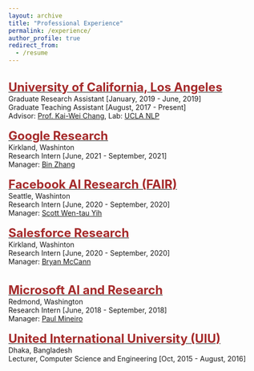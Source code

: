 ```yaml
---
layout: archive
title: "Professional Experience"
permalink: /experience/
author_profile: true
redirect_from:
  - /resume
---
```

<br/>
    <span style="color:black; font-size:17px"><b><a href="http://www.ucla.edu/" target="_blank"><font color="brown" size="5">University of California, Los Angeles</font></a></b></span><br/>
    Graduate Research Assistant [January, 2019 - June, 2019]<br/>
    Graduate Teaching Assistant [August, 2017 - Present]<br/>
    Advisor: <a href="http://web.cs.ucla.edu/~kwchang/" target="_blank">Prof. Kai-Wei Chang</a>, Lab: <a href="http://web.cs.ucla.edu/~kwchang/members/" target="_blank">UCLA NLP</a> <br/>


<br/>
    <span style="color:black; font-size:17px"><b><a href="https://research.google/" target="_blank"><font color="brown" size="5">Google Research</font></a></b></span><br/>
    Kirkland, Washinton<br/>
    Research Intern [June, 2021 - September, 2021]<br/>
    Manager: <a href="https://www.linkedin.com/in/binzh/" target="_blank">Bin Zhang</a><br/>


<br/>
    <span style="color:black; font-size:17px"><b><a href="https://ai.facebook.com/" target="_blank"><font color="brown" size="5">Facebook AI Research (FAIR)</font></a></b></span><br/>
    Seattle, Washinton<br/>
    Research Intern [June, 2020 - September, 2020]<br/>
    Manager: <a href="http://scottyih.org/" target="_blank">Scott Wen-tau Yih</a> <br/>


<br/>
    <span style="color:black; font-size:17px"><b><a href="https://einstein.ai/" target="_blank"><font color="brown" size="5">Salesforce Research</font></a></b></span><br/>
    Kirkland, Washinton<br/>
    Research Intern [June, 2020 - September, 2020]<br/>
    Manager: <a href="https://bmccann.github.io/" target="_blank">Bryan McCann</a><br/><br/>


<br/>
    <span style="color:black; font-size:17px"><b><a href="https://www.microsoft.com/en-us/research/" target="_blank"><font color="brown" size="5">Microsoft AI and Research</font></a></b></span><br/>
    Redmond, Washington<br/>
    Research Intern [June, 2018 - September, 2018]<br/>
    Manager: <a href="https://www.microsoft.com/en-us/research/people/pmineiro/" target="_blank">Paul Mineiro</a> <br/>
    
<br/>
    <span style="color:black; font-size:17px"><b><a href="https://cse.uiu.ac.bd/" target="_blank"><font color="brown" size="5">United International University (UIU)</font></a></b></span><br/>
    Dhaka, Bangladesh<br/>
    Lecturer, Computer Science and Engineering [Oct, 2015 - August, 2016]<br/>
    <br/>

